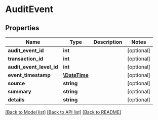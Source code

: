 # AuditEvent

## Properties
Name | Type | Description | Notes
------------ | ------------- | ------------- | -------------
**audit_event_id** | **int** |  | [optional] 
**transaction_id** | **int** |  | [optional] 
**audit_event_level_id** | **int** |  | [optional] 
**event_timestamp** | [**\DateTime**](\DateTime.md) |  | [optional] 
**source** | **string** |  | [optional] 
**summary** | **string** |  | [optional] 
**details** | **string** |  | [optional] 

[[Back to Model list]](../README.md#documentation-for-models) [[Back to API list]](../README.md#documentation-for-api-endpoints) [[Back to README]](../README.md)


